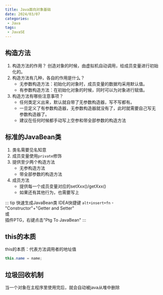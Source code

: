 ```yaml
---
title: Java面向对象基础
date: 2024/03/07
categories:
 - Java
tags:
 - JavaSE
---
```

## 构造方法
1. 构造方法的作用？
    创造对象的时候，由虚拟机自动调用，给成员变量进行初始化的。
2. 构造方法有几种，各自的作用是什么？
    - 无参数构造方法：初始化的对象时，成员变量的数据均采用默认值。
    - 有参数构造方法：在初始化对象的时候，同时可以为对象进行赋值。
3. 构造方法有哪些注意事项？
    - 任何类定义出来，默认就自带了无参数构造器，写不写都有。
    - 一旦定义了有参数构造器，无参数构造器就没有了，此时就需要自己写无参数构造器了。
    - 建议在任何时候都手动写上空参和带全部参数的构造方法

## 标准的JavaBean类
1. 类名需要见名知意
2. 成员变量使用`private`修饰
3. 提供至少两个构造方法
    - 无参构造方法
    - 带全部参数的构造方法
4. 成员方法
    - 提供每一个成员变量对应的setXxx()/getXxx()
    - 如果还有其他行为，也需要写上

::: tip 快速生成JavaBean类
IDEA快捷键 `alt+insert+fn` - "Constructor"+"Getter and Setter"<br/>
或<br/>
插件PTG，右键点击"Ptg To JavaBean"
:::

## this的本质
this的本质：代表方法调用者的地址值
```java
this.name = name;
```

## 垃圾回收机制
当一个对象在主程序里使用完后，就会自动被java从堆中删除